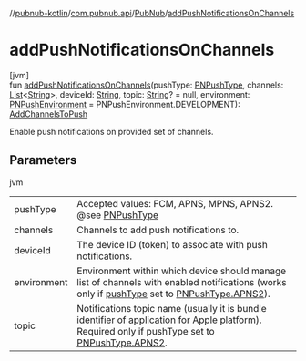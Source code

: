 //[pubnub-kotlin](../../../index.md)/[com.pubnub.api](../index.md)/[PubNub](index.md)/[addPushNotificationsOnChannels](add-push-notifications-on-channels.md)

# addPushNotificationsOnChannels

[jvm]\
fun [addPushNotificationsOnChannels](add-push-notifications-on-channels.md)(pushType: [PNPushType](../../com.pubnub.api.enums/-p-n-push-type/index.md), channels: [List](https://kotlinlang.org/api/latest/jvm/stdlib/kotlin.collections/-list/index.html)&lt;[String](https://kotlinlang.org/api/latest/jvm/stdlib/kotlin/-string/index.html)&gt;, deviceId: [String](https://kotlinlang.org/api/latest/jvm/stdlib/kotlin/-string/index.html), topic: [String](https://kotlinlang.org/api/latest/jvm/stdlib/kotlin/-string/index.html)? = null, environment: [PNPushEnvironment](../../com.pubnub.api.enums/-p-n-push-environment/index.md) = PNPushEnvironment.DEVELOPMENT): [AddChannelsToPush](../../com.pubnub.api.endpoints.push/-add-channels-to-push/index.md)

Enable push notifications on provided set of channels.

## Parameters

jvm

| | |
|---|---|
| pushType | Accepted values: FCM, APNS, MPNS, APNS2.     @see [PNPushType](../../com.pubnub.api.enums/-p-n-push-type/index.md) |
| channels | Channels to add push notifications to. |
| deviceId | The device ID (token) to associate with push notifications. |
| environment | Environment within which device should manage list of channels with enabled notifications     (works only if [pushType](add-push-notifications-on-channels.md) set to [PNPushType.APNS2](../../com.pubnub.api.enums/-p-n-push-type/-a-p-n-s2/index.md)). |
| topic | Notifications topic name (usually it is bundle identifier of application for Apple platform).     Required only if pushType set to [PNPushType.APNS2](../../com.pubnub.api.enums/-p-n-push-type/-a-p-n-s2/index.md). |
